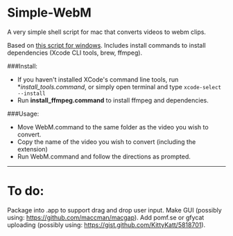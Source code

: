 Simple-WebM
===========

A very simple shell script for mac that converts videos to webm clips.

Based on [this script for windows](http://www.neogaf.com/forum/showpost.php?p=107330048&postcount=1471). Includes install commands to install dependencies (Xcode CLI tools, brew, ffmpeg).

###Install:
* If you haven't installed XCode's command line tools, run **install_tools.command*, or simply open terminal and type `xcode-select --install`
* Run **install_ffmpeg.command** to install ffmpeg and dependencies.

###Usage: 
* Move WebM.command to the same folder as the video you wish to convert.
* Copy the name of the video you wish to convert (including the extension)
* Run WebM.command and follow the directions as prompted.

---------------------------------

To do:
======

Package into .app to support drag and drop user input. Make GUI (possibly using: https://github.com/maccman/macgap). Add pomf.se or gfycat uploading (possibly using: https://gist.github.com/KittyKatt/5818701).
